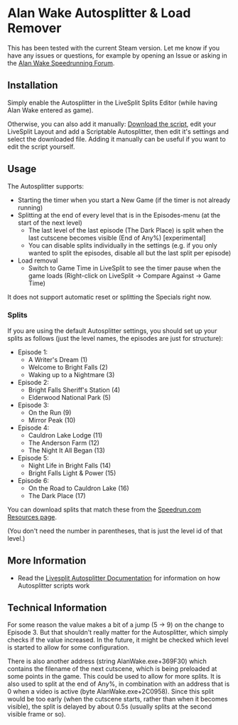 # Alan Wake Autosplitter & Load Remover

This has been tested with the current Steam version. Let me know if you have any issues or questions, for example by opening an Issue or asking in the [Alan Wake Speedrunning Forum](https://www.speedrun.com/aw/forum).

## Installation

Simply enable the Autosplitter in the LiveSplit Splits Editor (while having Alan Wake entered as game).

Otherwise, you can also add it manually: [Download the script](https://raw.githubusercontent.com/tduva/LiveSplit-ASL/master/AlanWake.asl), edit your LiveSplit Layout and add a Scriptable Autosplitter, then edit it's settings and select the downloaded file. Adding it manually can be useful if you want to edit the script yourself.

## Usage

The Autosplitter supports:

* Starting the timer when you start a New Game (if the timer is not already running)
* Splitting at the end of every level that is in the Episodes-menu (at the start of the next level)
  * The last level of the last episode (The Dark Place) is split when the last cutscene becomes visible (End of Any%) [experimental]
  * You can disable splits individually in the settings (e.g. if you only wanted to split the episodes, disable all but the last split per episode)
* Load removal
  * Switch to Game Time in LiveSplit to see the timer pause when the game loads (Right-click on LiveSplit -> Compare Against -> Game Time)

It does not support automatic reset or splitting the Specials right now.

### Splits

If you are using the default Autosplitter settings, you should set up your splits as follows (just the level names, the episodes are just for structure):

* Episode 1:
	* A Writer's Dream (1)
	* Welcome to Bright Falls (2)
	* Waking up to a Nightmare (3)
* Episode 2:
	* Bright Falls Sheriff's Station (4)
	* Elderwood National Park (5)
* Episode 3:
	* On the Run (9)
	* Mirror Peak (10)
* Episode 4:
	* Cauldron Lake Lodge (11)
	* The Anderson Farm (12)
	* The Night It All Began (13)
* Episode 5:
	* Night Life in Bright Falls (14)
	* Bright Falls Light & Power (15)
* Episode 6:
	* On the Road to Cauldron Lake (16)
	* The Dark Place (17)

You can download splits that match these from the [Speedrun.com Resources page](http://www.speedrun.com/aw/resources).

(You don't need the number in parentheses, that is just the level id of that level.)

## More Information

* Read the [Livesplit Autosplitter Documentation](https://github.com/LiveSplit/LiveSplit/blob/master/Documentation/Auto-Splitters.md) for information on how Autosplitter scripts work

## Technical Information
For some reason the value makes a bit of a jump (5 -> 9) on the change to Episode 3. But that shouldn't really matter for the Autosplitter, which simply checks if the value increased. In the future, it might be checked which level is started to allow for some configuration.

There is also another address (string AlanWake.exe+369F30) which contains the filename of the next cutscene, which is being preloaded at some points in the game. This could be used to allow for more splits. It is also used to split at the end of Any%, in combination with an address that is 0 when a video is active (byte AlanWake.exe+2C0958). Since this split would be too early (when the cutscene starts, rather than when it becomes visible), the split is delayed by about 0.5s (usually splits at the second visible frame or so).
